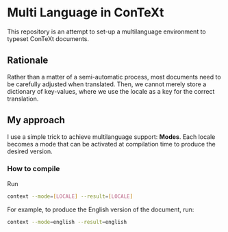 # Multi Language in ConTeXt

This repository is an attempt to set-up a multilanguage environment to typeset ConTeXt documents.

## Rationale

Rather than a matter of a semi-automatic process, most documents need to be carefully adjusted when translated. Then, we cannot merely store a dictionary of key-values, where we use the locale as a key for the correct translation.

## My approach

I use a simple trick to achieve multilanguage support: **Modes**. Each locale becomes a mode that can be activated at compilation time to produce the desired version.

### How to compile

Run

```bash
context --mode=[LOCALE] --result=[LOCALE]
```

For example, to produce the English version of the document, run:

```bash
context --mode=english --result=english
```
